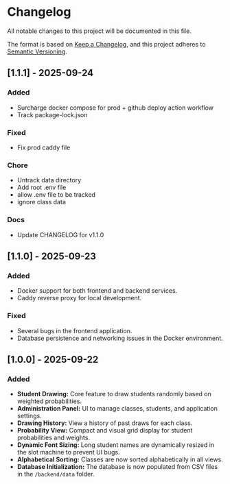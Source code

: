 # Changelog

All notable changes to this project will be documented in this file.

The format is based on [Keep a Changelog](https://keepachangelog.com/en/1.0.0/),
and this project adheres to [Semantic Versioning](https://semver.org/spec/v2.0.0.html).

## [1.1.1] - 2025-09-24

### Added
- Surcharge docker compose for prod + github deploy action workflow
- Track package-lock.json

### Fixed
- Fix prod caddy file

### Chore
- Untrack data directory
- Add root .env file
- allow .env file to be tracked
- ignore class data

### Docs
- Update CHANGELOG for v1.1.0

## [1.1.0] - 2025-09-23

### Added
- Docker support for both frontend and backend services.
- Caddy reverse proxy for local development.

### Fixed
- Several bugs in the frontend application.
- Database persistence and networking issues in the Docker environment.

## [1.0.0] - 2025-09-22

### Added
- **Student Drawing:** Core feature to draw students randomly based on weighted probabilities.
- **Administration Panel:** UI to manage classes, students, and application settings.
- **Drawing History:** View a history of past draws for each class.
- **Probability View:** Compact and visual grid display for student probabilities and weights.
- **Dynamic Font Sizing:** Long student names are dynamically resized in the slot machine to prevent UI bugs.
- **Alphabetical Sorting:** Classes are now sorted alphabetically in all views.
- **Database Initialization:** The database is now populated from CSV files in the `/backend/data` folder.